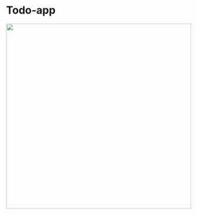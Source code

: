 # Todo-app


<img src="https://user-images.githubusercontent.com/64252451/119336568-71d2c500-bcab-11eb-930a-afc42cbc145c.png" width="500px">
